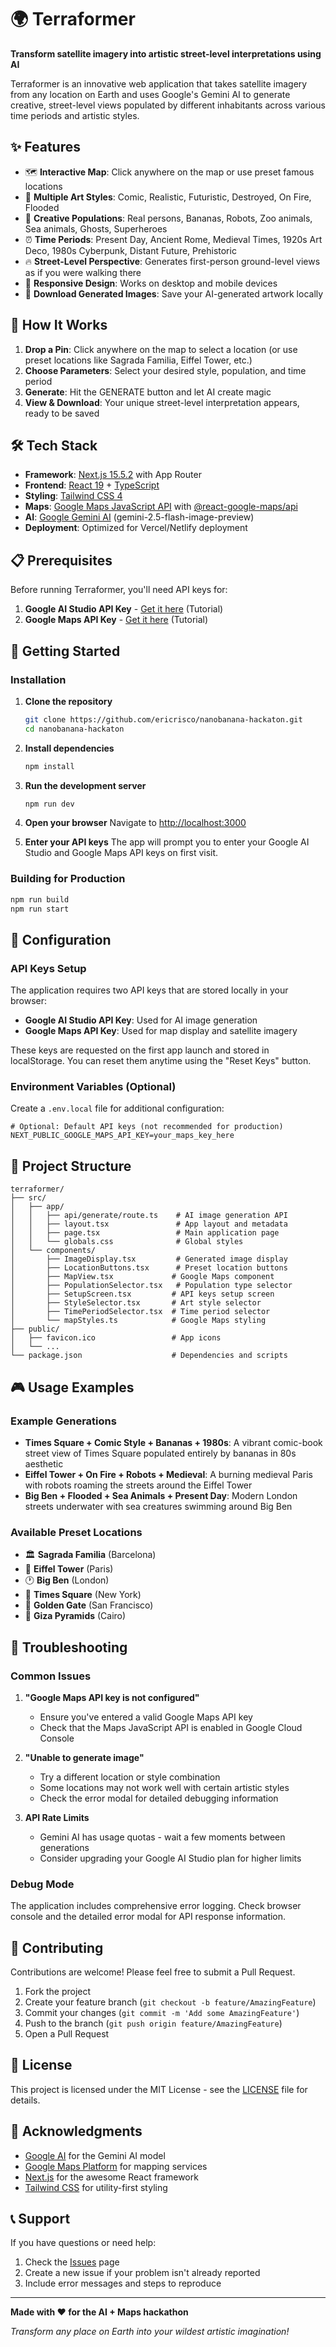 # 🌍 Terraformer

**Transform satellite imagery into artistic street-level interpretations using AI**

Terraformer is an innovative web application that takes satellite imagery from any location on Earth and uses Google's Gemini AI to generate creative, street-level views populated by different inhabitants across various time periods and artistic styles.

## ✨ Features

- 🗺️ **Interactive Map**: Click anywhere on the map or use preset famous locations
- 🎨 **Multiple Art Styles**: Comic, Realistic, Futuristic, Destroyed, On Fire, Flooded
- 👾 **Creative Populations**: Real persons, Bananas, Robots, Zoo animals, Sea animals, Ghosts, Superheroes
- ⏰ **Time Periods**: Present Day, Ancient Rome, Medieval Times, 1920s Art Deco, 1980s Cyberpunk, Distant Future, Prehistoric
- 🔥 **Street-Level Perspective**: Generates first-person ground-level views as if you were walking there
- 📱 **Responsive Design**: Works on desktop and mobile devices
- 💾 **Download Generated Images**: Save your AI-generated artwork locally

## 🚀 How It Works

1. **Drop a Pin**: Click anywhere on the map to select a location (or use preset locations like Sagrada Familia, Eiffel Tower, etc.)
2. **Choose Parameters**: Select your desired style, population, and time period
3. **Generate**: Hit the GENERATE button and let AI create magic
4. **View & Download**: Your unique street-level interpretation appears, ready to be saved

## 🛠️ Tech Stack

- **Framework**: [Next.js 15.5.2](https://nextjs.org/) with App Router
- **Frontend**: [React 19](https://react.dev/) + [TypeScript](https://www.typescriptlang.org/)
- **Styling**: [Tailwind CSS 4](https://tailwindcss.com/)
- **Maps**: [Google Maps JavaScript API](https://developers.google.com/maps/documentation/javascript) with [@react-google-maps/api](https://react-google-maps-api-docs.netlify.app/)
- **AI**: [Google Gemini AI](https://ai.google.dev/) (gemini-2.5-flash-image-preview)
- **Deployment**: Optimized for Vercel/Netlify deployment

## 📋 Prerequisites

Before running Terraformer, you'll need API keys for:

1. **Google AI Studio API Key** - [Get it here](https://www.youtube.com/watch?v=3A2TQ8YOw9k) (Tutorial)
2. **Google Maps API Key** - [Get it here](https://www.youtube.com/watch?v=c9BDfSbAd6I&t=2s) (Tutorial)

## 🚀 Getting Started

### Installation

1. **Clone the repository**
   ```bash
   git clone https://github.com/ericrisco/nanobanana-hackaton.git
   cd nanobanana-hackaton
   ```

2. **Install dependencies**
   ```bash
   npm install
   ```

3. **Run the development server**
   ```bash
   npm run dev
   ```

4. **Open your browser**
   Navigate to [http://localhost:3000](http://localhost:3000)

5. **Enter your API keys**
   The app will prompt you to enter your Google AI Studio and Google Maps API keys on first visit.

### Building for Production

```bash
npm run build
npm run start
```

## 🔧 Configuration

### API Keys Setup

The application requires two API keys that are stored locally in your browser:

- **Google AI Studio API Key**: Used for AI image generation
- **Google Maps API Key**: Used for map display and satellite imagery

These keys are requested on the first app launch and stored in localStorage. You can reset them anytime using the "Reset Keys" button.

### Environment Variables (Optional)

Create a `.env.local` file for additional configuration:

```env
# Optional: Default API keys (not recommended for production)
NEXT_PUBLIC_GOOGLE_MAPS_API_KEY=your_maps_key_here
```

## 📁 Project Structure

```
terraformer/
├── src/
│   ├── app/
│   │   ├── api/generate/route.ts    # AI image generation API
│   │   ├── layout.tsx               # App layout and metadata
│   │   ├── page.tsx                 # Main application page
│   │   └── globals.css              # Global styles
│   └── components/
│       ├── ImageDisplay.tsx         # Generated image display
│       ├── LocationButtons.tsx      # Preset location buttons
│       ├── MapView.tsx             # Google Maps component
│       ├── PopulationSelector.tsx   # Population type selector
│       ├── SetupScreen.tsx         # API keys setup screen
│       ├── StyleSelector.tsx       # Art style selector
│       ├── TimePeriodSelector.tsx  # Time period selector
│       └── mapStyles.ts            # Google Maps styling
├── public/
│   ├── favicon.ico                 # App icons
│   └── ...
└── package.json                    # Dependencies and scripts
```

## 🎮 Usage Examples

### Example Generations

- **Times Square + Comic Style + Bananas + 1980s**: A vibrant comic-book street view of Times Square populated entirely by bananas in 80s aesthetic
- **Eiffel Tower + On Fire + Robots + Medieval**: A burning medieval Paris with robots roaming the streets around the Eiffel Tower
- **Big Ben + Flooded + Sea Animals + Present Day**: Modern London streets underwater with sea creatures swimming around Big Ben

### Available Preset Locations

- 🏛️ **Sagrada Familia** (Barcelona)
- 🗼 **Eiffel Tower** (Paris)
- 🕐 **Big Ben** (London)
- 🌆 **Times Square** (New York)
- 🌉 **Golden Gate** (San Francisco)
- 🏺 **Giza Pyramids** (Cairo)

## 🐛 Troubleshooting

### Common Issues

1. **"Google Maps API key is not configured"**
   - Ensure you've entered a valid Google Maps API key
   - Check that the Maps JavaScript API is enabled in Google Cloud Console

2. **"Unable to generate image"**
   - Try a different location or style combination
   - Some locations may not work well with certain artistic styles
   - Check the error modal for detailed debugging information

3. **API Rate Limits**
   - Gemini AI has usage quotas - wait a few moments between generations
   - Consider upgrading your Google AI Studio plan for higher limits

### Debug Mode

The application includes comprehensive error logging. Check browser console and the detailed error modal for API response information.

## 🤝 Contributing

Contributions are welcome! Please feel free to submit a Pull Request.

1. Fork the project
2. Create your feature branch (`git checkout -b feature/AmazingFeature`)
3. Commit your changes (`git commit -m 'Add some AmazingFeature'`)
4. Push to the branch (`git push origin feature/AmazingFeature`)
5. Open a Pull Request

## 📄 License

This project is licensed under the MIT License - see the [LICENSE](LICENSE) file for details.

## 🙏 Acknowledgments

- [Google AI](https://ai.google.dev/) for the Gemini AI model
- [Google Maps Platform](https://developers.google.com/maps) for mapping services
- [Next.js](https://nextjs.org/) for the awesome React framework
- [Tailwind CSS](https://tailwindcss.com/) for utility-first styling

## 📞 Support

If you have questions or need help:

1. Check the [Issues](https://github.com/ericrisco/nanobanana-hackaton/issues) page
2. Create a new issue if your problem isn't already reported
3. Include error messages and steps to reproduce

---

**Made with ❤️ for the AI + Maps hackathon**

*Transform any place on Earth into your wildest artistic imagination!*